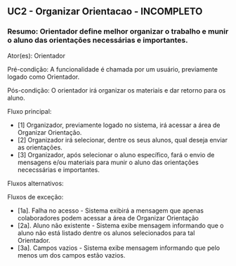 ## UC2 - Organizar Orientacao - INCOMPLETO

### Resumo: Orientador define melhor organizar o trabalho e munir o aluno das orientações necessárias e importantes.

Ator(es): Orientador

Pré-condição: A funcionalidade é chamada por um usuário, previamente logado como Orientador.

Pós-condição: O orientador irá organizar os materiais e dar retorno para os aluno.

Fluxo principal: 
- [1] Organizador, previamente logado no sistema, irá acessar a área de Organizar Orientação.
- [2] Organizador irá selecionar, dentre os seus alunos, qual deseja enviar as orientações.
- [3] Organizador, após selecionar o aluno específico, fará o envio de mensagens e/ou materiais para munir o aluno das orientações nececssárias e importantes.

Fluxos alternativos:

Fluxos de exceção:
- [1a]. Falha no acesso - Sistema exibirá a mensagem que apenas colaboradores podem acessar a área de Organizar Orientação
- [2a]. Aluno não existente - Sistema exibe mensagem informando que o aluno não está listado dentre os alunos selecionados para tal Orientador.
- [3a]. Campos vazios - Sistema exibe mensagem informando que pelo menos um dos campos estão vazios.

